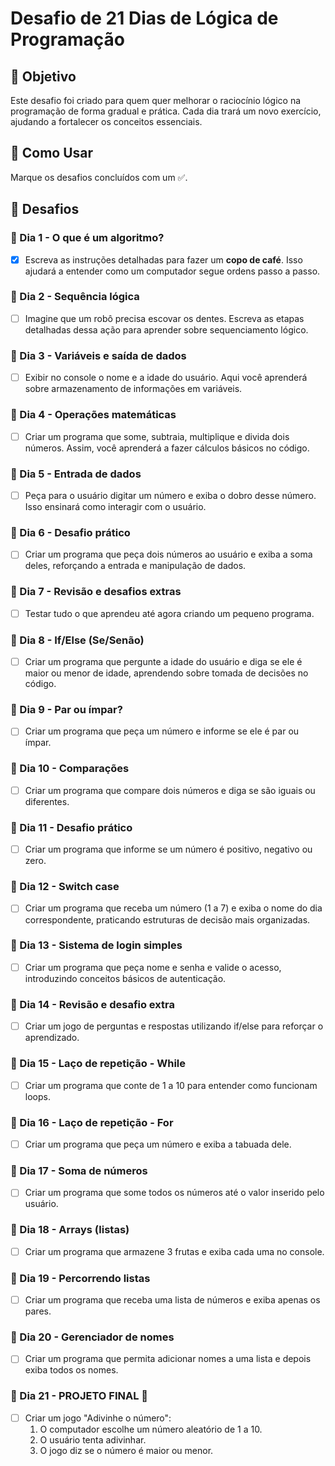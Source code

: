 # Desafio de 21 Dias de Lógica de Programação

## 📌 Objetivo
Este desafio foi criado para quem quer melhorar o raciocínio lógico na programação de forma gradual e prática. Cada dia trará um novo exercício, ajudando a fortalecer os conceitos essenciais.

## 📖 Como Usar
Marque os desafios concluídos com um ✅.

## 🚀 Desafios

### 📅 Dia 1 - O que é um algoritmo?
- [x] Escreva as instruções detalhadas para fazer um **copo de café**. Isso ajudará a entender como um computador segue ordens passo a passo.

### 📅 Dia 2 - Sequência lógica
- [ ] Imagine que um robô precisa escovar os dentes. Escreva as etapas detalhadas dessa ação para aprender sobre sequenciamento lógico.

### 📅 Dia 3 - Variáveis e saída de dados
- [ ] Exibir no console o nome e a idade do usuário. Aqui você aprenderá sobre armazenamento de informações em variáveis.

### 📅 Dia 4 - Operações matemáticas
- [ ] Criar um programa que some, subtraia, multiplique e divida dois números. Assim, você aprenderá a fazer cálculos básicos no código.

### 📅 Dia 5 - Entrada de dados
- [ ] Peça para o usuário digitar um número e exiba o dobro desse número. Isso ensinará como interagir com o usuário.

### 📅 Dia 6 - Desafio prático
- [ ] Criar um programa que peça dois números ao usuário e exiba a soma deles, reforçando a entrada e manipulação de dados.

### 📅 Dia 7 - Revisão e desafios extras
- [ ] Testar tudo o que aprendeu até agora criando um pequeno programa.

### 📅 Dia 8 - If/Else (Se/Senão)
- [ ] Criar um programa que pergunte a idade do usuário e diga se ele é maior ou menor de idade, aprendendo sobre tomada de decisões no código.

### 📅 Dia 9 - Par ou ímpar?
- [ ] Criar um programa que peça um número e informe se ele é par ou ímpar.

### 📅 Dia 10 - Comparações
- [ ] Criar um programa que compare dois números e diga se são iguais ou diferentes.

### 📅 Dia 11 - Desafio prático
- [ ] Criar um programa que informe se um número é positivo, negativo ou zero.

### 📅 Dia 12 - Switch case
- [ ] Criar um programa que receba um número (1 a 7) e exiba o nome do dia correspondente, praticando estruturas de decisão mais organizadas.

### 📅 Dia 13 - Sistema de login simples
- [ ] Criar um programa que peça nome e senha e valide o acesso, introduzindo conceitos básicos de autenticação.

### 📅 Dia 14 - Revisão e desafio extra
- [ ] Criar um jogo de perguntas e respostas utilizando if/else para reforçar o aprendizado.

### 📅 Dia 15 - Laço de repetição - While
- [ ] Criar um programa que conte de 1 a 10 para entender como funcionam loops.

### 📅 Dia 16 - Laço de repetição - For
- [ ] Criar um programa que peça um número e exiba a tabuada dele.

### 📅 Dia 17 - Soma de números
- [ ] Criar um programa que some todos os números até o valor inserido pelo usuário.

### 📅 Dia 18 - Arrays (listas)
- [ ] Criar um programa que armazene 3 frutas e exiba cada uma no console.

### 📅 Dia 19 - Percorrendo listas
- [ ] Criar um programa que receba uma lista de números e exiba apenas os pares.

### 📅 Dia 20 - Gerenciador de nomes
- [ ] Criar um programa que permita adicionar nomes a uma lista e depois exiba todos os nomes.

### 📅 Dia 21 - PROJETO FINAL 🎉
- [ ] Criar um jogo "Adivinhe o número":
  1. O computador escolhe um número aleatório de 1 a 10.
  2. O usuário tenta adivinhar.
  3. O jogo diz se o número é maior ou menor.


